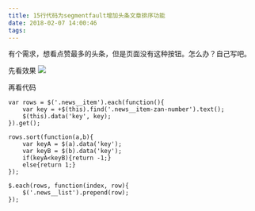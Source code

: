 ```yaml
---
title: 15行代码为segmentfault增加头条文章排序功能
date: 2018-02-07 14:00:46
tags:
---
```


有个需求，想看点赞最多的头条，但是页面没有这种按钮。怎么办？自己写吧。

先看效果
![](https://wdd.js.org/img/images/20180207140139_xwjt2M_Screenshot.jpeg)

再看代码
```
var rows = $('.news__item').each(function(){
    var key = +$(this).find('.news__item-zan-number').text();
    $(this).data('key', key);
}).get();

rows.sort(function(a,b){
    var keyA = $(a).data('key');
    var keyB = $(b).data('key');
    if(keyA<keyB){return -1;}
    else{return 1;}
});

$.each(rows, function(index, row){
    $('.news__list').prepend(row);
});
```

  [1]: /img/bVJevF